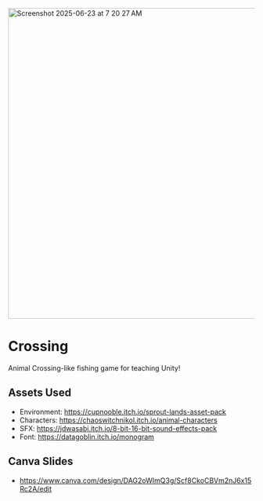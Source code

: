 
<img width="633" alt="Screenshot 2025-06-23 at 7 20 27 AM" src="https://github.com/user-attachments/assets/7437e90e-1def-471d-a483-b5b2dfd34348" />

# Crossing

Animal Crossing-like fishing game for teaching Unity!

## Assets Used

- Environment: https://cupnooble.itch.io/sprout-lands-asset-pack
- Characters: https://chaoswitchnikol.itch.io/animal-characters
- SFX: https://jdwasabi.itch.io/8-bit-16-bit-sound-effects-pack
- Font: https://datagoblin.itch.io/monogram

## Canva Slides

- https://www.canva.com/design/DAG2oWImQ3g/Scf8CkoCBVm2nJ6x15Rc2A/edit
